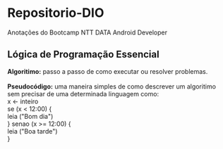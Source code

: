 # Repositorio-DIO
Anotações do Bootcamp NTT DATA Android Developer

## Lógica de Programação Essencial 
<b>Algoritimo:</b> passo a passo de como executar ou resolver problemas. <br>
<br>
<b>Pseudocódigo:</b> uma maneira simples de como descrever um algoritimo sem precisar de uma determinada linguagem como:<br>
                     x <- inteiro<br>
                     se (x < 12:00) {<br>
                          leia ("Bom dia")<br>
                     } senao (x >= 12:00) {<br>
                          leia ("Boa tarde")<br>
                     }<br>
<br>
